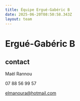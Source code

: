 ```yaml
---
title: Équipe Ergué-Gabéric B
date: 2025-06-20T08:50:58.343Z
layout: team
---
```


# Ergué-Gabéric B



## contact 

Maël Rannou

07 88 56 99 57

elmanoura@hotmail.com

